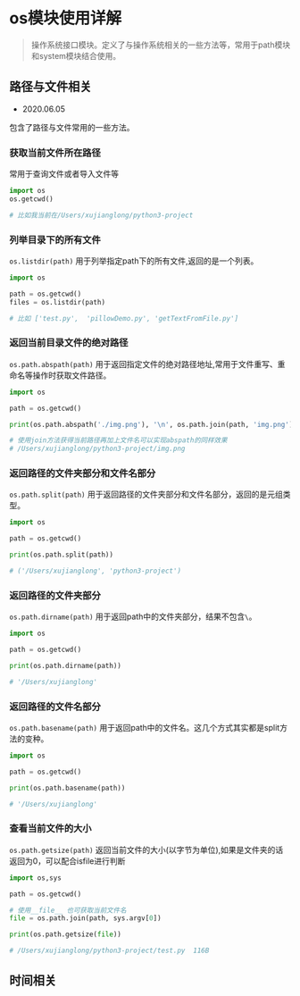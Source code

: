 # os模块使用详解

> 操作系统接口模块。定义了与操作系统相关的一些方法等，常用于path模块和system模块结合使用。

## 路径与文件相关

- 2020.06.05

包含了路径与文件常用的一些方法。

### 获取当前文件所在路径

常用于查询文件或者导入文件等

```py
import os
os.getcwd()

# 比如我当前在/Users/xujianglong/python3-project
```
 
### 列举目录下的所有文件 

`os.listdir(path)` 用于列举指定path下的所有文件,返回的是一个列表。

```py
import os

path = os.getcwd()
files = os.listdir(path)

# 比如 ['test.py',  'pillowDemo.py', 'getTextFromFile.py']
```

### 返回当前目录文件的绝对路径

`os.path.abspath(path)` 用于返回指定文件的绝对路径地址,常用于文件重写、重命名等操作时获取文件路径。

```py
import os 

path = os.getcwd()

print(os.path.abspath('./img.png'), '\n', os.path.join(path, 'img.png'))

# 使用join方法获得当前路径再加上文件名可以实现abspath的同样效果
# /Users/xujianglong/python3-project/img.png
```

### 返回路径的文件夹部分和文件名部分

`os.path.split(path)` 用于返回路径的文件夹部分和文件名部分，返回的是元组类型。

```py
import os 

path = os.getcwd()

print(os.path.split(path))

# ('/Users/xujianglong', 'python3-project')
```

### 返回路径的文件夹部分

`os.path.dirname(path)` 用于返回path中的文件夹部分，结果不包含`\`。

```py
import os 

path = os.getcwd()

print(os.path.dirname(path))

# '/Users/xujianglong'
```

### 返回路径的文件名部分

`os.path.basename(path)` 用于返回path中的文件名。这几个方式其实都是split方法的变种。

```py
import os 

path = os.getcwd()

print(os.path.basename(path))

# '/Users/xujianglong'
```

### 查看当前文件的大小

`os.path.getsize(path)` 返回当前文件的大小(以字节为单位),如果是文件夹的话返回为0，可以配合isfile进行判断

```py
import os,sys

path = os.getcwd()

# 使用__file__ 也可获取当前文件名
file = os.path.join(path, sys.argv[0])

print(os.path.getsize(file))

# /Users/xujianglong/python3-project/test.py  116B
```

## 时间相关



